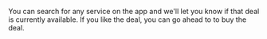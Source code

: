 You can search for any service on the app and we'll let you know if that deal is currently available. If you like the deal, you can go ahead to to buy the deal.
